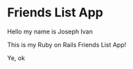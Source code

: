 # Friends List App

Hello my name is Joseph Ivan

This is my Ruby on Rails Friends List App!

Ye, ok